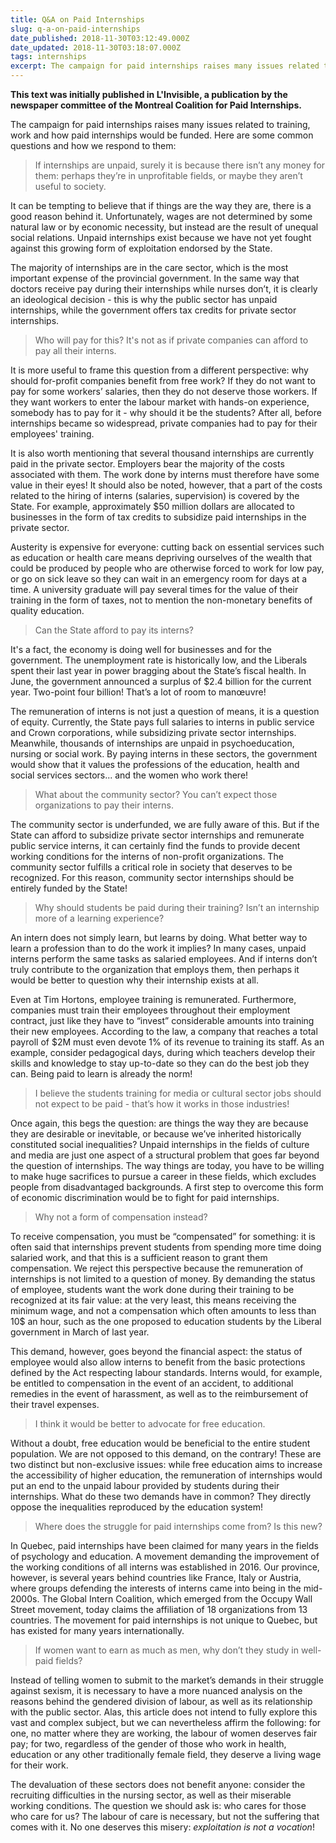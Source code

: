 ```yaml
---
title: Q&A on Paid Internships
slug: q-a-on-paid-internships
date_published: 2018-11-30T03:12:49.000Z
date_updated: 2018-11-30T03:18:07.000Z
tags: internships
excerpt: The campaign for paid internships raises many issues related to training, work and how paid internships would be funded. Here are some common questions and how we respond to them.
---
```


****This text was initially published in ****L'Invisible****, a publication by the newspaper committee of the Montreal Coalition for Paid Internships.****

The campaign for paid internships raises many issues related to training, work and how paid internships would be funded. Here are some common questions and how we respond to them:

> If internships are unpaid, surely it is because there isn’t any money for them: perhaps they’re in unprofitable fields, or maybe they aren’t useful to society.

It can be tempting to believe that if things are the way they are, there is a good reason behind it. Unfortunately, wages are not determined by some natural law or by economic necessity, but instead are the result of unequal social relations. Unpaid internships exist because we have not yet fought against this growing form of exploitation endorsed by the State.

The majority of internships are in the care sector, which is the most important expense of the provincial government. In the same way that doctors receive pay during their internships while nurses don’t, it is clearly an ideological decision - this is why the public sector has unpaid internships, while the government offers tax credits for private sector internships.

> Who will pay for this? It's not as if private companies can afford to pay all their interns.

It is more useful to frame this question from a different perspective: why should for-profit companies benefit from free work? If they do not want to pay for some workers’ salaries, then they do not deserve those workers. If they want workers to enter the labour market with hands-on experience, somebody has to pay for it - why should it be the students? After all, before internships became so widespread, private companies had to pay for their employees' training.

It is also worth mentioning that several thousand internships are currently paid in the private sector. Employers bear the majority of the costs associated with them. The work done by interns must therefore have some value in their eyes! It should also be noted, however, that a part of the costs related to the hiring of interns (salaries, supervision) is covered by the State. For example, approximately $50 million dollars are allocated to businesses in the form of tax credits to subsidize paid internships in the private sector.

Austerity is expensive for everyone: cutting back on essential services such as education or health care means depriving ourselves of the wealth that could be produced by people who are otherwise forced to work for low pay, or go on sick leave so they can wait in an emergency room for days at a time. A university graduate will pay several times for the value of their training in the form of taxes, not to mention the non-monetary benefits of quality education.

> Can the State afford to pay its interns?

It's a fact, the economy is doing well for businesses and for the government. The unemployment rate is historically low, and the Liberals spent their last year in power bragging about the State’s fiscal health. In June, the government announced a surplus of $2.4 billion for the current year. Two-point four billion! That’s a lot of room to manœuvre!

The remuneration of interns is not just a question of means, it is a question of equity. Currently, the State pays full salaries to interns in public service and Crown corporations, while subsidizing private sector internships. Meanwhile, thousands of internships are unpaid in psychoeducation, nursing or social work. By paying interns in these sectors, the government would show that it values the professions of the education, health and social services sectors... and the women who work there!

> What about the community sector? You can’t expect those organizations to pay their interns.

The community sector is underfunded, we are fully aware of this. But if the State can afford to subsidize private sector internships and remunerate public service interns, it can certainly find the funds to provide decent working conditions for the interns of non-profit organizations. The community sector fulfills a critical role in society that deserves to be recognized. For this reason, community sector internships should be entirely funded by the State!

> Why should students be paid during their training? Isn’t an internship more of a learning experience?

An intern does not simply learn, but learns by doing. What better way to learn a profession than to do the work it implies? In many cases, unpaid interns perform the same tasks as salaried employees. And if interns don’t truly contribute to the organization that employs them, then perhaps it would be better to question why their internship exists at all.

Even at Tim Hortons, employee training is remunerated. Furthermore, companies must train their employees throughout their employment contract, just like they have to “invest” considerable amounts into training their new employees. According to the law, a company that reaches a total payroll of $2M must even devote 1% of its revenue to training its staff. As an example, consider pedagogical days, during which teachers develop their skills and knowledge to stay up-to-date so they can do the best job they can. Being paid to learn is already the norm!

> I believe the students training for media or cultural sector jobs should not expect to be paid - that’s how it works in those industries!

Once again, this begs the question: are things the way they are because they are desirable or inevitable, or because we’ve inherited historically constituted social inequalities? Unpaid internships in the fields of culture and media are just one aspect of a structural problem that goes far beyond the question of internships. The way things are today, you have to be willing to make huge sacrifices to pursue a career in these fields, which excludes people from disadvantaged backgrounds. A first step to overcome this form of economic discrimination would be to fight for paid internships.

> Why not a form of compensation instead?

To receive compensation, you must be “compensated” for something: it is often said that internships prevent students from spending more time doing salaried work, and that this is a sufficient reason to grant them compensation. We reject this perspective because the remuneration of internships is not limited to a question of money. By demanding the status of employee, students want the work done during their training to be recognized at its fair value: at the very least, this means receiving the minimum wage, and not a compensation which often amounts to less than 10$ an hour, such as the one proposed to education students by the Liberal government in March of last year.

This demand, however, goes beyond the financial aspect: the status of employee would also allow interns to benefit from the basic protections defined by the Act respecting labour standards. Interns would, for example, be entitled to compensation in the event of an accident, to additional remedies in the event of harassment, as well as to the reimbursement of their travel expenses.

> I think it would be better to advocate for free education.

Without a doubt, free education would be beneficial to the entire student population. We are not opposed to this demand, on the contrary! These are two distinct but non-exclusive issues: while free education aims to increase the accessibility of higher education, the remuneration of internships would put an end to the unpaid labour provided by students during their internships. What do these two demands have in common? They directly oppose the inequalities reproduced by the education system!

> Where does the struggle for paid internships come from? Is this new?

In Quebec, paid internships have been claimed for many years in the fields of psychology and education. A movement demanding the improvement of the working conditions of all interns was established in 2016. Our province, however, is several years behind countries like France, Italy or Austria, where groups defending the interests of interns came into being in the mid-2000s. The Global Intern Coalition, which emerged from the Occupy Wall Street movement, today claims the affiliation of 18 organizations from 13 countries. The movement for paid internships is not unique to Quebec, but has existed for many years internationally.

> If women want to earn as much as men, why don’t they study in well-paid fields?

Instead of telling women to submit to the market’s demands in their struggle against sexism, it is necessary to have a more nuanced analysis on the reasons behind the gendered division of labour, as well as its relationship with the public sector. Alas, this article does not intend to fully explore this vast and complex subject, but we can nevertheless affirm the following: for one, no matter where they are working, the labour of women deserves fair pay; for two, regardless of the gender of those who work in health, education or any other traditionally female field, they deserve a living wage for their work.

The devaluation of these sectors does not benefit anyone: consider the recruiting difficulties in the nursing sector, as well as their miserable working conditions. The question we should ask is: who cares for those who care for us? The labour of care is necessary, but not the suffering that comes with it. No one deserves this misery: *exploitation is not a vocation*!
